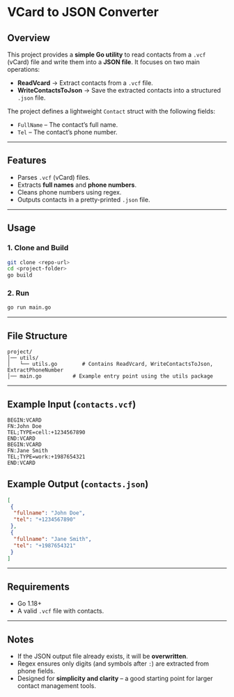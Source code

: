 # VCard to JSON Converter

## Overview

This project provides a **simple Go utility** to read contacts from a `.vcf` (vCard) file and write them into a **JSON file**.
It focuses on two main operations:

* **ReadVcard** → Extract contacts from a `.vcf` file.
* **WriteContactsToJson** → Save the extracted contacts into a structured `.json` file.

The project defines a lightweight `Contact` struct with the following fields:

* `FullName` – The contact’s full name.
* `Tel` – The contact’s phone number.

---

## Features

* Parses `.vcf` (vCard) files.
* Extracts **full names** and **phone numbers**.
* Cleans phone numbers using regex.
* Outputs contacts in a pretty-printed `.json` file.

---

## Usage

### 1. Clone and Build

```bash
git clone <repo-url>
cd <project-folder>
go build
```


### 2. Run

```bash
go run main.go
```

---

## File Structure

```
project/
│── utils/
│   └── utils.go        # Contains ReadVcard, WriteContactsToJson, ExtractPhoneNumber
│── main.go          # Example entry point using the utils package
```

---

## Example Input (`contacts.vcf`)

```
BEGIN:VCARD
FN:John Doe
TEL;TYPE=cell:+1234567890
END:VCARD
BEGIN:VCARD
FN:Jane Smith
TEL;TYPE=work:+1987654321
END:VCARD
```

## Example Output (`contacts.json`)

```json
[
 {
  "fullname": "John Doe",
  "tel": "+1234567890"
 },
 {
  "fullname": "Jane Smith",
  "tel": "+1987654321"
 }
]
```

---

## Requirements

* Go 1.18+
* A valid `.vcf` file with contacts.

---

## Notes

* If the JSON output file already exists, it will be **overwritten**.
* Regex ensures only digits (and symbols after `:`) are extracted from phone fields.
* Designed for **simplicity and clarity** – a good starting point for larger contact management tools.
